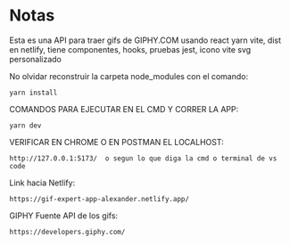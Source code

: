 # Notas
Esta es una API para traer gifs de GIPHY.COM usando react yarn vite, dist en netlify, tiene componentes, hooks, pruebas jest, icono vite svg personalizado

No olvidar reconstruir la carpeta node_modules con el comando:
```
yarn install
```

COMANDOS PARA EJECUTAR EN EL CMD Y CORRER LA APP:
```
yarn dev
```

VERIFICAR EN CHROME O EN POSTMAN EL LOCALHOST:
```
http://127.0.0.1:5173/  o segun lo que diga la cmd o terminal de vs code
```

Link hacia Netlify:
```
https://gif-expert-app-alexander.netlify.app/
```

GIPHY Fuente API de los gifs:
```
https://developers.giphy.com/
```